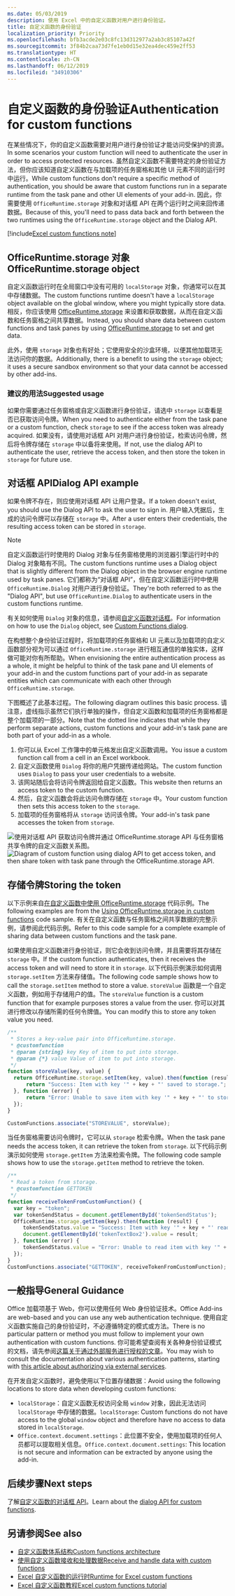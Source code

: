 ```yaml
---
ms.date: 05/03/2019
description: 使用 Excel 中的自定义函数对用户进行身份验证。
title: 自定义函数的身份验证
localization_priority: Priority
ms.openlocfilehash: bfb3acde2e03c8fc13d312977a2ab3c85107a42f
ms.sourcegitcommit: 3f84b2caa73d7fe1eb0d15e32ea4dec459e2ff53
ms.translationtype: HT
ms.contentlocale: zh-CN
ms.lasthandoff: 06/12/2019
ms.locfileid: "34910306"
---
```

# <a name="authentication-for-custom-functions"></a><span data-ttu-id="6c7fe-103">自定义函数的身份验证</span><span class="sxs-lookup"><span data-stu-id="6c7fe-103">Authentication for custom functions</span></span>

<span data-ttu-id="6c7fe-104">在某些情况下，你的自定义函数需要对用户进行身份验证才能访问受保护的资源。</span><span class="sxs-lookup"><span data-stu-id="6c7fe-104">In some scenarios your custom function will need to authenticate the user in order to access protected resources.</span></span> <span data-ttu-id="6c7fe-105">虽然自定义函数不需要特定的身份验证方法，但你应该知道自定义函数在与加载项的任务窗格和其他 UI 元素不同的运行时中运行。</span><span class="sxs-lookup"><span data-stu-id="6c7fe-105">While custom functions don't require a specific method of authentication, you should be aware that custom functions run in a separate runtime from the task pane and other UI elements of your add-in.</span></span> <span data-ttu-id="6c7fe-106">因此，你需要使用 `OfficeRuntime.storage` 对象和对话框 API 在两个运行时之间来回传递数据。</span><span class="sxs-lookup"><span data-stu-id="6c7fe-106">Because of this, you'll need to pass data back and forth between the two runtimes using the `OfficeRuntime.storage` object and the Dialog API.</span></span>

[!include[Excel custom functions note](../includes/excel-custom-functions-note.md)]

## <a name="officeruntimestorage-object"></a><span data-ttu-id="6c7fe-107">OfficeRuntime.storage 对象</span><span class="sxs-lookup"><span data-stu-id="6c7fe-107">OfficeRuntime.storage object</span></span>

<span data-ttu-id="6c7fe-108">自定义函数运行时在全局窗口中没有可用的 `localStorage` 对象，你通常可以在其中存储数据。</span><span class="sxs-lookup"><span data-stu-id="6c7fe-108">The custom functions runtime doesn't have a `localStorage` object available on the global window, where you might typically store data.</span></span> <span data-ttu-id="6c7fe-109">相反，你应该使用 [OfficeRuntime.storage](/javascript/api/office-runtime/officeruntime.storage) 来设置和获取数据，从而在自定义函数和任务窗格之间共享数据。</span><span class="sxs-lookup"><span data-stu-id="6c7fe-109">Instead, you should share data between custom functions and task panes by using [OfficeRuntime.storage](/javascript/api/office-runtime/officeruntime.storage) to set and get data.</span></span>

<span data-ttu-id="6c7fe-110">此外，使用 `storage` 对象也有好处；它使用安全的沙盒环境，以便其他加载项无法访问你的数据。</span><span class="sxs-lookup"><span data-stu-id="6c7fe-110">Additionally, there is a benefit to using the `storage` object; it uses a secure sandbox environment so that your data cannot be accessed by other add-ins.</span></span>

### <a name="suggested-usage"></a><span data-ttu-id="6c7fe-111">建议的用法</span><span class="sxs-lookup"><span data-stu-id="6c7fe-111">Suggested usage</span></span>

<span data-ttu-id="6c7fe-112">如果你需要通过任务窗格或自定义函数进行身份验证，请选中 `storage` 以查看是否已获取访问令牌。</span><span class="sxs-lookup"><span data-stu-id="6c7fe-112">When you need to authenticate either from the task pane or a custom function, check `storage` to see if the access token was already acquired.</span></span> <span data-ttu-id="6c7fe-113">如果没有，请使用对话框 API 对用户进行身份验证，检索访问令牌，然后将令牌存储在 `storage` 中以备将来使用。</span><span class="sxs-lookup"><span data-stu-id="6c7fe-113">If not, use the dialog API to authenticate the user, retrieve the access token, and then store the token in `storage` for future use.</span></span>

## <a name="dialog-api"></a><span data-ttu-id="6c7fe-114">对话框 API</span><span class="sxs-lookup"><span data-stu-id="6c7fe-114">Dialog API example</span></span>

<span data-ttu-id="6c7fe-115">如果令牌不存在，则应使用对话框 API 让用户登录。</span><span class="sxs-lookup"><span data-stu-id="6c7fe-115">If a token doesn't exist, you should use the Dialog API to ask the user to sign in.</span></span> <span data-ttu-id="6c7fe-116">用户输入凭据后，生成的访问令牌可以存储在 `storage` 中。</span><span class="sxs-lookup"><span data-stu-id="6c7fe-116">After a user enters their credentials, the resulting access token can be stored in `storage`.</span></span>

> [!NOTE]
> <span data-ttu-id="6c7fe-117">自定义函数运行时使用的 Dialog 对象与任务窗格使用的浏览器引擎运行时中的 Dialog 对象略有不同。</span><span class="sxs-lookup"><span data-stu-id="6c7fe-117">The custom functions runtime uses a Dialog object that is slightly different from the Dialog object in the browser engine runtime used by task panes.</span></span> <span data-ttu-id="6c7fe-118">它们都称为“对话框 API”，但在自定义函数运行时中使用 `OfficeRuntime.Dialog` 对用户进行身份验证。</span><span class="sxs-lookup"><span data-stu-id="6c7fe-118">They're both referred to as the "Dialog API", but use `OfficeRuntime.Dialog` to authenticate users in the custom functions runtime.</span></span>

<span data-ttu-id="6c7fe-119">有关如何使用 `Dialog` 对象的信息，请参阅[自定义函数对话框](/office/dev/add-ins/excel/custom-functions-dialog)。</span><span class="sxs-lookup"><span data-stu-id="6c7fe-119">For information on how to use the `Dialog` object, see [Custom Functions dialog](/office/dev/add-ins/excel/custom-functions-dialog).</span></span>

<span data-ttu-id="6c7fe-120">在构想整个身份验证过程时，将加载项的任务窗格和 UI 元素以及加载项的自定义函数部分视为可以通过 `OfficeRuntime.storage` 进行相互通信的单独实体，这样做可能对你有所帮助。</span><span class="sxs-lookup"><span data-stu-id="6c7fe-120">When envisioning the entire authentication process as a whole, it might be helpful to think of the task pane and UI elements of your add-in and the custom functions part of your add-in as separate entities which can communicate with each other through `OfficeRuntime.storage`.</span></span>

<span data-ttu-id="6c7fe-121">下图概述了此基本过程。</span><span class="sxs-lookup"><span data-stu-id="6c7fe-121">The following diagram outlines this basic process.</span></span> <span data-ttu-id="6c7fe-122">请注意，虚线指示虽然它们执行单独的操作，但自定义函数和加载项的任务窗格都是整个加载项的一部分。</span><span class="sxs-lookup"><span data-stu-id="6c7fe-122">Note that the dotted line indicates that while they perform separate actions, custom functions and your add-in's task pane are both part of your add-in as a whole.</span></span>

1. <span data-ttu-id="6c7fe-123">你可以从 Excel 工作簿中的单元格发出自定义函数调用。</span><span class="sxs-lookup"><span data-stu-id="6c7fe-123">You issue a custom function call from a cell in an Excel workbook.</span></span>
2. <span data-ttu-id="6c7fe-124">自定义函数使用 `Dialog` 将你的用户凭据传递给网站。</span><span class="sxs-lookup"><span data-stu-id="6c7fe-124">The custom function uses `Dialog` to pass your user credentials to a website.</span></span>
3. <span data-ttu-id="6c7fe-125">该网站随后会将访问令牌返回给自定义函数。</span><span class="sxs-lookup"><span data-stu-id="6c7fe-125">This website then returns an access token to the custom function.</span></span>
4. <span data-ttu-id="6c7fe-126">然后，自定义函数会将此访问令牌存储在 `storage` 中。</span><span class="sxs-lookup"><span data-stu-id="6c7fe-126">Your custom function then sets this access token to the `storage`.</span></span>
5. <span data-ttu-id="6c7fe-127">加载项的任务窗格将从 `storage` 访问该令牌。</span><span class="sxs-lookup"><span data-stu-id="6c7fe-127">Your add-in's task pane accesses the token from `storage`.</span></span>

<span data-ttu-id="6c7fe-128">![使用对话框 API 获取访问令牌并通过 OfficeRuntime.storage API 与任务窗格共享令牌的自定义函数关系图。](../images/authentication-diagram.png "身份验证关系图。")</span><span class="sxs-lookup"><span data-stu-id="6c7fe-128">![Diagram of custom function using dialog API to get access token, and then share token with task pane through the OfficeRuntime.storage API.](../images/authentication-diagram.png "Authentication diagram.")</span></span>

## <a name="storing-the-token"></a><span data-ttu-id="6c7fe-129">存储令牌</span><span class="sxs-lookup"><span data-stu-id="6c7fe-129">Storing the token</span></span>

<span data-ttu-id="6c7fe-130">以下示例来自[在自定义函数中使用 OfficeRuntime.storage](https://github.com/OfficeDev/PnP-OfficeAddins/tree/master/Excel-custom-functions/AsyncStorage) 代码示例。</span><span class="sxs-lookup"><span data-stu-id="6c7fe-130">The following examples are from the [Using OfficeRuntime.storage in custom functions](https://github.com/OfficeDev/PnP-OfficeAddins/tree/master/Excel-custom-functions/AsyncStorage) code sample.</span></span> <span data-ttu-id="6c7fe-131">有关在自定义函数与任务窗格之间共享数据的完整示例，请参阅此代码示例。</span><span class="sxs-lookup"><span data-stu-id="6c7fe-131">Refer to this code sample for a complete example of sharing data between custom functions and the task pane.</span></span>

<span data-ttu-id="6c7fe-132">如果使用自定义函数进行身份验证，则它会收到访问令牌，并且需要将其存储在 `storage` 中。</span><span class="sxs-lookup"><span data-stu-id="6c7fe-132">If the custom function authenticates, then it receives the access token and will need to store it in `storage`.</span></span> <span data-ttu-id="6c7fe-133">以下代码示例演示如何调用 `storage.setItem` 方法来存储值。</span><span class="sxs-lookup"><span data-stu-id="6c7fe-133">The following code sample shows how to call the `storage.setItem` method to store a value.</span></span> <span data-ttu-id="6c7fe-134">`storeValue` 函数是一个自定义函数，例如用于存储用户的值。</span><span class="sxs-lookup"><span data-stu-id="6c7fe-134">The `storeValue` function is a custom function that for example purposes stores a value from the user.</span></span> <span data-ttu-id="6c7fe-135">你可以对其进行修改以存储所需的任何令牌值。</span><span class="sxs-lookup"><span data-stu-id="6c7fe-135">You can modify this to store any token value you need.</span></span>

```js
/**
 * Stores a key-value pair into OfficeRuntime.storage.
 * @customfunction
 * @param {string} key Key of item to put into storage.
 * @param {*} value Value of item to put into storage.
 */
function storeValue(key, value) {
  return OfficeRuntime.storage.setItem(key, value).then(function (result) {
      return "Success: Item with key '" + key + "' saved to storage.";
  }, function (error) {
      return "Error: Unable to save item with key '" + key + "' to storage. " + error;
  });
}

CustomFunctions.associate("STOREVALUE", storeValue);
```

<span data-ttu-id="6c7fe-136">当任务窗格需要访问令牌时，它可以从 `storage` 检索令牌。</span><span class="sxs-lookup"><span data-stu-id="6c7fe-136">When the task pane needs the access token, it can retrieve the token from `storage`.</span></span> <span data-ttu-id="6c7fe-137">以下代码示例演示如何使用 `storage.getItem` 方法来检索令牌。</span><span class="sxs-lookup"><span data-stu-id="6c7fe-137">The following code sample shows how to use the `storage.getItem` method to retrieve the token.</span></span>

```js
/**
 * Read a token from storage.
 * @customfunction GETTOKEN
 */
function receiveTokenFromCustomFunction() {
  var key = "token";
  var tokenSendStatus = document.getElementById('tokenSendStatus');
  OfficeRuntime.storage.getItem(key).then(function (result) {
     tokenSendStatus.value = "Success: Item with key '" + key + "' read from storage.";
     document.getElementById('tokenTextBox2').value = result;
  }, function (error) {
     tokenSendStatus.value = "Error: Unable to read item with key '" + key + "' from storage. " + error;
  });
}
CustomFunctions.associate("GETTOKEN", receiveTokenFromCustomFunction);

```

## <a name="general-guidance"></a><span data-ttu-id="6c7fe-138">一般指导</span><span class="sxs-lookup"><span data-stu-id="6c7fe-138">General Guidance</span></span>

<span data-ttu-id="6c7fe-139">Office 加载项基于 Web，你可以使用任何 Web 身份验证技术。</span><span class="sxs-lookup"><span data-stu-id="6c7fe-139">Office Add-ins are web-based and you can use any web authentication technique.</span></span> <span data-ttu-id="6c7fe-140">使用自定义函数实施自己的身份验证时，不必遵循特定的模式或方法。</span><span class="sxs-lookup"><span data-stu-id="6c7fe-140">There is no particular pattern or method you must follow to implement your own authentication with custom functions.</span></span> <span data-ttu-id="6c7fe-141">你可能希望查阅有关各种身份验证模式的文档，请先参阅[这篇关于通过外部服务进行授权的文章](/office/dev/add-ins/develop/auth-external-add-ins?view=office-js)。</span><span class="sxs-lookup"><span data-stu-id="6c7fe-141">You may wish to consult the documentation about various authentication patterns, starting with [this article about authorizing via external services](/office/dev/add-ins/develop/auth-external-add-ins?view=office-js).</span></span>  

<span data-ttu-id="6c7fe-142">在开发自定义函数时，避免使用以下位置存储数据：</span><span class="sxs-lookup"><span data-stu-id="6c7fe-142">Avoid using the following locations to store data when developing custom functions:</span></span>  

- <span data-ttu-id="6c7fe-143">`localStorage`：自定义函数无权访问全局 `window` 对象，因此无法访问 `localStorage` 中存储的数据。</span><span class="sxs-lookup"><span data-stu-id="6c7fe-143">`localStorage`: Custom functions do not have access to the global `window` object and therefore have no access to data stored in `localStorage`.</span></span>
- <span data-ttu-id="6c7fe-144">`Office.context.document.settings`：此位置不安全，使用加载项的任何人员都可以提取相关信息。</span><span class="sxs-lookup"><span data-stu-id="6c7fe-144">`Office.context.document.settings`:  This location is not secure and information can be extracted by anyone using the add-in.</span></span>

## <a name="next-steps"></a><span data-ttu-id="6c7fe-145">后续步骤</span><span class="sxs-lookup"><span data-stu-id="6c7fe-145">Next steps</span></span>
<span data-ttu-id="6c7fe-146">了解[自定义函数的对话框 API](custom-functions-dialog.md)。</span><span class="sxs-lookup"><span data-stu-id="6c7fe-146">Learn about the [dialog API for custom functions](custom-functions-dialog.md).</span></span>

## <a name="see-also"></a><span data-ttu-id="6c7fe-147">另请参阅</span><span class="sxs-lookup"><span data-stu-id="6c7fe-147">See also</span></span>

* [<span data-ttu-id="6c7fe-148">自定义函数体系结构</span><span class="sxs-lookup"><span data-stu-id="6c7fe-148">Custom functions architecture</span></span>](custom-functions-architecture.md)
* [<span data-ttu-id="6c7fe-149">使用自定义函数接收和处理数据</span><span class="sxs-lookup"><span data-stu-id="6c7fe-149">Receive and handle data with custom functions</span></span>](custom-functions-web-reqs.md)
* [<span data-ttu-id="6c7fe-150">Excel 自定义函数的运行时</span><span class="sxs-lookup"><span data-stu-id="6c7fe-150">Runtime for Excel custom functions</span></span>](custom-functions-runtime.md)
* [<span data-ttu-id="6c7fe-151">Excel 自定义函数教程</span><span class="sxs-lookup"><span data-stu-id="6c7fe-151">Excel custom functions tutorial</span></span>](excel-tutorial-custom-functions.md)
